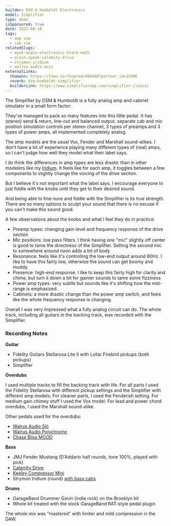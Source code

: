 ```yaml
---
builder: DSM & Humboldt Electronics
model: Simplifier
type: demo
isSponsored: true
date: 2022-08-18
tags:
  - amp sim
  - cab sim
relatedSlugs:
  - mask-audio-electronics-black-math
  - plain-speak-calamity-drive
  - strymon-iridium
  - walrus-audio-acs1
externalLinks:
  thomann: https://thmn.to/thoprod/496648?partner_id=15606
  reverb: dsm-humboldt-simplifier
  builderLink: https://www.simplifieramp.com/simplifier-classic
---
```


The Simplifier by DSM & Humboldt is a fully analog amp and cabinet simulator in a small form factor.

They've managed to pack so many features into this little pedal. It has (stereo) send & return, line-out and balanced output, separate cab and mic position simulation controls per stereo channel, 3 types of preamps and 3 types of power amps, all implemented completely analog.

The amp models are the usual Vox, Fender and Marshall sound-alikes. I don't have a lot of experience playing many different types of (real) amps, so I can't judge how well they model what their label says.

I do think the differences in amp types are less drastic than in other modelers like my [Iridium](/demos/strymon-iridium). It feels like for each amp, it toggles between a few components to slightly change the voicing of the drive section.

But I believe it's not important what the label says. I encourage everyone to just fiddle with the knobs until they get to their desired sound.

And being able to fine-tune and fiddle with the Simplifier is its true strength. There are so many options to sculpt your sound that there is no excuse if you can't make this sound good.

A few observations about the knobs and what I feel they do in practice:

- Preamp types: changing gain level and frequency response of the drive section
- Mic positions: low pass filters. I think having one "mic" slightly off center is good to tame the directness of the Simplifier. Setting the second mic to somewhere around noon adds a bit of body
- Resonance: feels like it's controlling the low-end output around 80Hz. I like to have this fairly low, otherwise the sound can get boomy and muddy.
- Presence: high-end response. I like to keep this fairly high for clarity and chime, but turn it down a bit for gainier sounds to tame some fizziness
- Power amp types: very subtle but sounds like it's shifting how the mid-range is emphasized.
- Cabinets: a more drastic change than the power amp switch, and feels like the whole frequency response is changing.

Overall I was very impressed what a fully analog circuit can do. The whole track, including all guitars in the backing track, was recorded with the Simplifier.

### Recording Notes

**Guitar**

- Fidelity Guitars Stellarosa Lite II with Lollar Firebird pickups (both pickups)
- Simplifier

**Overdubs**

I used multiple tracks to fill the backing track with life. For all parts I used the Fidelity Stellarosa with different pickup settings and the Simplifier with different amp models. For cleaner parts, I used the Fenderish setting. For medium gain chimey stuff I used the Vox model. For lead and power chord overdubs, I used the Marshall sound-alike.

Other pedals used for the overdubs:

- [Walrus Audio Slö](/demos/walrus-audio-slo)
- [Walrus Audio Polychrome](/demos/walrus-audio-polychrome)
- [Chase Bliss MOOD](/demos/chase-bliss-audio-mood)

**Bass**

- JMJ Fender Mustang (D'Addario half rounds, tone 100%, played with pick)
- [Calamity Drive](/demos/plain-speak-calamity-drive)
- [Keeley Compressor Mini](/demos/keeley-electronics-compressor-mini)
- Strymon Iridium (round) [with bass cabs](/posts/strymon-iridium-bass-ownhammer-ir/)

**Drums**

- GarageBand Drummer Gavin (indie rock) on the Brooklyn kit
- Whole kit treated with the stock GarageBand RAT-style pedal plugin

The whole mix was "mastered" with limiter and mild compression in the DAW.
